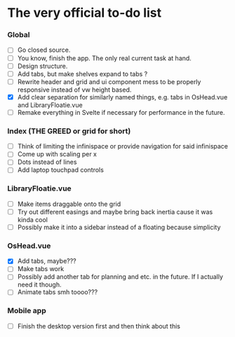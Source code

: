 # The very official to-do list
### Global
- [ ] Go closed source.
- [ ] You know, finish the app. The only real current task at hand.
- [ ] Design structure.
- [ ] Add tabs, but make shelves expand to tabs ? 
- [ ] Rewrite header and grid and ui component mess to be properly responsive instead of vw height based.
- [x] Add clear separation for similarly named things, e.g. tabs in OsHead.vue and LibraryFloatie.vue
- [ ] Remake everything in Svelte if necessary for performance in the future.
### Index (THE GREED or grid for short)
- [ ] Think of limiting the infinispace or provide navigation for said infinispace
- [ ] Come up with scaling per x 
- [ ] Dots instead of lines
- [ ] Add laptop touchpad controls
### LibraryFloatie.vue
- [ ] Make items draggable onto the grid
- [ ] Try out different easings and maybe bring back inertia cause it was kinda cool
- [ ] Possibly make it into a sidebar instead of a floating because simplicity
### OsHead.vue
- [x] Add tabs, maybe???
- [ ] Make tabs work
- [ ] Possibly add another tab for planning and etc. in the future. If I actually need it though.
- [ ] Animate tabs smh toooo???

### Mobile app
- [ ] Finish the desktop version first and then think about this